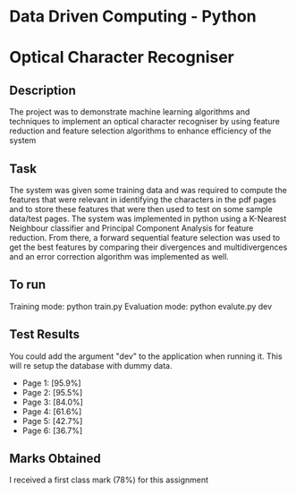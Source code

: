 # Data Driven Computing - Python
# Optical Character Recogniser

## Description
The project was to demonstrate machine learning algorithms and techniques to implement an optical character recogniser by using feature reduction and feature selection algorithms to enhance efficiency of the system

## Task
The system was given some training data and was required to compute the features that were relevant in identifying the characters in the pdf pages and to store these features that were then used to test on some sample data/test pages. The system was implemented in python using a K-Nearest Neighbour classifier and Principal Component Analysis for feature reduction. From there, a forward sequential feature selection was used to get the best features by comparing their divergences and multidivergences and an error correction algorithm was implemented as well. 

## To run
Training mode: python train.py
Evaluation mode: python evalute.py dev

## Test Results
You could add the argument "dev" to the application when running it. This will re setup the database with dummy data.
- Page 1: [95.9%]
- Page 2: [95.5%]
- Page 3: [84.0%]
- Page 4: [61.6%]
- Page 5: [42.7%]
- Page 6: [36.7%]

## Marks Obtained
I received a first class mark (78%) for this assignment
